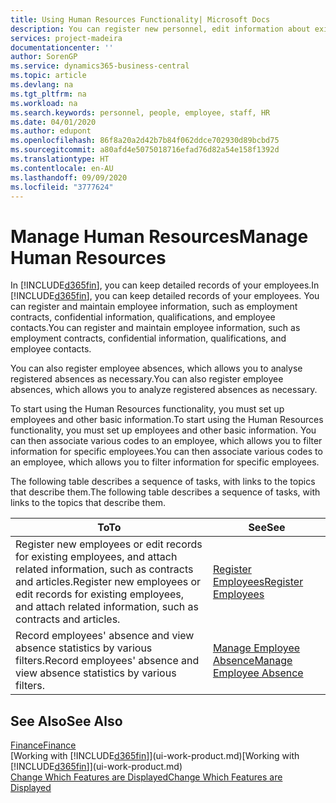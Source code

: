 ```yaml
---
title: Using Human Resources Functionality| Microsoft Docs
description: You can register new personnel, edit information about existing staff, and record and analyse absence.
services: project-madeira
documentationcenter: ''
author: SorenGP
ms.service: dynamics365-business-central
ms.topic: article
ms.devlang: na
ms.tgt_pltfrm: na
ms.workload: na
ms.search.keywords: personnel, people, employee, staff, HR
ms.date: 04/01/2020
ms.author: edupont
ms.openlocfilehash: 86f8a20a2d42b7b84f062ddce702930d89bcbd75
ms.sourcegitcommit: a80afd4e5075018716efad76d82a54e158f1392d
ms.translationtype: HT
ms.contentlocale: en-AU
ms.lasthandoff: 09/09/2020
ms.locfileid: "3777624"
---
```

# <a name="manage-human-resources"></a><span data-ttu-id="95f68-103">Manage Human Resources</span><span class="sxs-lookup"><span data-stu-id="95f68-103">Manage Human Resources</span></span>
<span data-ttu-id="95f68-104">In [!INCLUDE[d365fin](includes/d365fin_md.md)], you can keep detailed records of your employees.</span><span class="sxs-lookup"><span data-stu-id="95f68-104">In [!INCLUDE[d365fin](includes/d365fin_md.md)], you can keep detailed records of your employees.</span></span> <span data-ttu-id="95f68-105">You can register and maintain employee information, such as employment contracts, confidential information, qualifications, and employee contacts.</span><span class="sxs-lookup"><span data-stu-id="95f68-105">You can register and maintain employee information, such as employment contracts, confidential information, qualifications, and employee contacts.</span></span>

<span data-ttu-id="95f68-106">You can also register employee absences, which allows you to analyse registered absences as necessary.</span><span class="sxs-lookup"><span data-stu-id="95f68-106">You can also register employee absences, which allows you to analyze registered absences as necessary.</span></span>

<span data-ttu-id="95f68-107">To start using the Human Resources functionality, you must set up employees and other basic information.</span><span class="sxs-lookup"><span data-stu-id="95f68-107">To start using the Human Resources functionality, you must set up employees and other basic information.</span></span> <span data-ttu-id="95f68-108">You can then associate various codes to an employee, which allows you to filter information for specific employees.</span><span class="sxs-lookup"><span data-stu-id="95f68-108">You can then associate various codes to an employee, which allows you to filter information for specific employees.</span></span>

<span data-ttu-id="95f68-109">The following table describes a sequence of tasks, with links to the topics that describe them.</span><span class="sxs-lookup"><span data-stu-id="95f68-109">The following table describes a sequence of tasks, with links to the topics that describe them.</span></span>

| <span data-ttu-id="95f68-110">To</span><span class="sxs-lookup"><span data-stu-id="95f68-110">To</span></span> | <span data-ttu-id="95f68-111">See</span><span class="sxs-lookup"><span data-stu-id="95f68-111">See</span></span> |
| --- | --- |
| <span data-ttu-id="95f68-112">Register new employees or edit records for existing employees, and attach related information, such as contracts and articles.</span><span class="sxs-lookup"><span data-stu-id="95f68-112">Register new employees or edit records for existing employees, and attach related information, such as contracts and articles.</span></span> |[<span data-ttu-id="95f68-113">Register Employees</span><span class="sxs-lookup"><span data-stu-id="95f68-113">Register Employees</span></span>](hr-how-register-employees.md) |
| <span data-ttu-id="95f68-114">Record employees' absence and view absence statistics by various filters.</span><span class="sxs-lookup"><span data-stu-id="95f68-114">Record employees' absence and view absence statistics by various filters.</span></span> |[<span data-ttu-id="95f68-115">Manage Employee Absence</span><span class="sxs-lookup"><span data-stu-id="95f68-115">Manage Employee Absence</span></span>](hr-how-manage-absence.md) |

## <a name="see-also"></a><span data-ttu-id="95f68-116">See Also</span><span class="sxs-lookup"><span data-stu-id="95f68-116">See Also</span></span>
[<span data-ttu-id="95f68-117">Finance</span><span class="sxs-lookup"><span data-stu-id="95f68-117">Finance</span></span>](finance.md)  
<span data-ttu-id="95f68-118">[Working with [!INCLUDE[d365fin](includes/d365fin_md.md)]](ui-work-product.md)</span><span class="sxs-lookup"><span data-stu-id="95f68-118">[Working with [!INCLUDE[d365fin](includes/d365fin_md.md)]](ui-work-product.md)</span></span>  
[<span data-ttu-id="95f68-119">Change Which Features are Displayed</span><span class="sxs-lookup"><span data-stu-id="95f68-119">Change Which Features are Displayed</span></span>](ui-experiences.md)        
